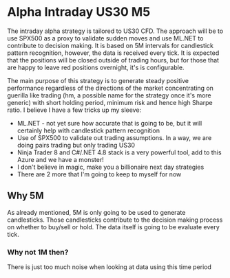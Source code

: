 # Alpha Intraday US30 M5

The intraday alpha strategy is tailored to US30 CFD. The approach will be to use SPX500 as a proxy to validate sudden moves and use ML.NET to contribute to decision making. It is based on 5M intervals for candlestick pattern recognition, however, the data is received every tick. It is expected that the positions will be closed outside of trading hours, but for those that are happy to leave red positions overnight, it's is configurable.

The main purpose of this strategy is to generate steady positive performance regardless of the directions of the market concentrating on guerilla like trading (hm, a possible name for the strategy once it's more generic) with short holding period, minimum risk and hence high Sharpe ratio. 
I believe I have a few tricks up my sleeve: 
* ML.NET - not yet sure how accurate that is going to be, but it will certainly help with candlestick pattern recognition
* Use of SPX500 to validate out trading assumptions. In a way, we are doing pairs trading but only trading US30
* Ninja Trader 8 and C#/.NET 4.8 stack is a very powerful tool, add to this Azure and we have a monster!
* I don't believe in magic, make you a billionaire next day strategies
* There are 2 more that I'm going to keep to myself for now

## Why 5M ##

As already mentioned, 5M is only going to be used to generate candlesticks. Those candlesticks contribute to the decision making process on whether to buy/sell or hold. The data itself is going to be evaluate every tick.

### Why not 1M then? ###

There is just too much noise when looking at data using this time period
